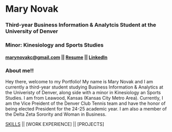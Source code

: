 # Mary Novak
### Third-year Business Information & Analytcis Student at the University of Denver
### Minor: Kinesiology and Sports Studies
#### marynovakc@gmail.com || [Resume](Mary%Novak%Resume.pdf) || [LinkedIn](https://www.linkedin.com/in/mary-novak/)
### About me!!
Hey there, welcome to my Portfolio!
My name is Mary Novak and I am currently a third-year student studying Business Information & Analytics at the Univeristy of Denver, along side with a minor in Kinesiology an Sports Studies. I am from Leawood, Kansas (Kansas City Metro Area). Currently, I am the Vice Preident of the Denver Club Tennis team and have the honor of being elected President for the 24-25 academic year. I am also a member of the Delta Zeta Sorority and Woman in Business.

[SKILLS](Skills.md) || [WORK EXPERIENCE] || [PROJECTS]


<!--
**marynovak/marynovak** is a ✨ _special_ ✨ repository because its `README.md` (this file) appears on your GitHub profile.

Here are some ideas to get you started:

- 🔭 I’m currently working on ...
- 🌱 I’m currently learning ...
- 👯 I’m looking to collaborate on ...
- 🤔 I’m looking for help with ...
- 💬 Ask me about ...
- 📫 How to reach me: ...
- 😄 Pronouns: ...
- ⚡ Fun fact: ...
-->
